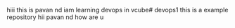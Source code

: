 hiii this is pavan nd iam learning devops in vcube# devops1
this is a example repository
hii pavan nd how are u
